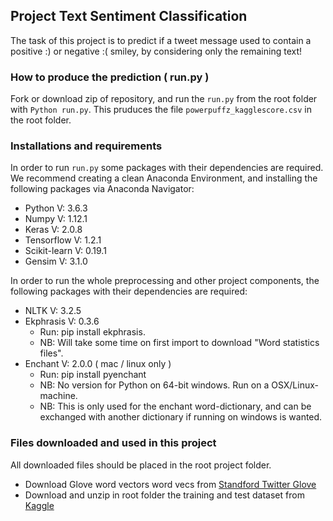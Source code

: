 ## Project Text Sentiment Classification 

The task of this project is to predict if a tweet message used to contain a positive :) or negative :( smiley, by considering only the remaining text! 

### How to produce the prediction ( run.py )

Fork or download zip of repository, and run the `run.py` from the root folder with `Python run.py`. This pruduces the file `powerpuffz_kagglescore.csv` in the root folder. 

### Installations and requirements

In order to run `run.py` some packages with their dependencies are required. We recommend creating a clean Anaconda Environment, and installing the following packages via Anaconda Navigator:

- Python V: 3.6.3
- Numpy V: 1.12.1
- Keras V: 2.0.8 
- Tensorflow V: 1.2.1
- Scikit-learn V: 0.19.1
- Gensim  V: 3.1.0

In order to run the whole preprocessing and other project components, the following packages with their dependencies are required:

- NLTK V: 3.2.5 
- Ekphrasis V: 0.3.6 
  - Run: pip install ekphrasis. 
  - NB: Will take some time on first import to download "Word statistics files". 
- Enchant V: 2.0.0 ( mac / linux only ) 
  - Run: pip install pyenchant
  - NB: No version for Python on 64-bit windows. Run on a OSX/Linux-machine.
  - NB: This is only used for the enchant word-dictionary, and can be exchanged with another dictionary if running on windows is wanted.
  
### Files downloaded and used in this project

All downloaded files should be placed in the root project folder.

- Download Glove word vectors word vecs from [Standford Twitter Glove]("http://nlp.stanford.edu/data/glove.twitter.27B.zip")
- Download and unzip in root folder the training and test dataset from [Kaggle]("https://www.kaggle.com/c/epfml17-text/data")

